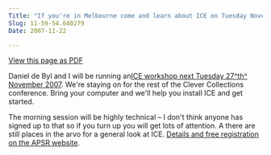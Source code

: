 ```yaml
---
Title: "If you're in Melbourne come and learn about ICE on Tuesday November 27th"
Slug: 11-59-54.640279
Date: 2007-11-22

---
```

<div>

[View this page as PDF](/blog/2007/11/22/11-59-54.640279/100.pdf)

Daniel de Byl and I will be running an[ICE workshop next Tuesday 27^th^
November 2007](http://www.apsr.edu.au/clevercollections/ice.htm). We're
staying on for the rest of the Clever Collections conference. Bring your
computer and we'll help you install ICE and get started.

The morning session will be highly technical <span
class="spCh spChx2013">–</span> I don't think anyone has signed up to
that so if you turn up you will get lots of attention. A there are still
places in the arvo for a general look at ICE. [Details and free
registration on the APSR
website](http://www.apsr.edu.au/clevercollections/ice.htm).

</div>
